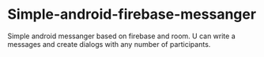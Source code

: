 # Simple-android-firebase-messanger
Simple android messanger based on firebase and room. U can write a messages and create dialogs with any number of participants.
